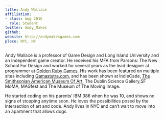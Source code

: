```yaml
---
title: Andy Wallace
affiliation:
- class: Aug 2016
  role: Student
twitter: Andy_Makes
github: 
website: http://andymakesgames.com
place: NYC, NY
---
```

Andy Wallace is a professor of Game Design and Long Island University and an independent game creator. He received his MFA from Parsons: The New School For Design and worked for several years as the lead designer at programmer at [Golden Ruby Games](http://goldenrubygames.com/). His work has been featured on multiple sites including [Gamastutra.com](http://www.gamasutra.com/blogs/BenServiss/20140114/208574/Particle_Mace_The_Space_Game_About_Selflessness.php), and has been shown at IndieCade, [The Smithsonian American Museum Of Art](http://americanart.si.edu/calendar/family/?trumbaEmbed=view%3Devent%26eventid%3D112227868), The Dublin Science Gallery,SF MoMA, MAGfest and The Museum of The Moving Image.

He started coding on his parents’ IBM 386 when he was 10, and shows no signs of stopping anytime soon. He loves the possibilities posed by the intersection of art and code. Andy lives in NYC and can’t wait to move into an apartment that allows dogs.